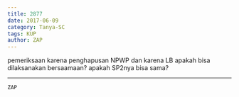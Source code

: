 ```yaml
---
title: 2877
date: 2017-06-09
category: Tanya-SC
tags: KUP
author: ZAP
---
```


pemeriksaan karena penghapusan NPWP dan karena LB apakah bisa dilaksanakan bersaamaan? apakah SP2nya bisa sama?

---



`ZAP`
